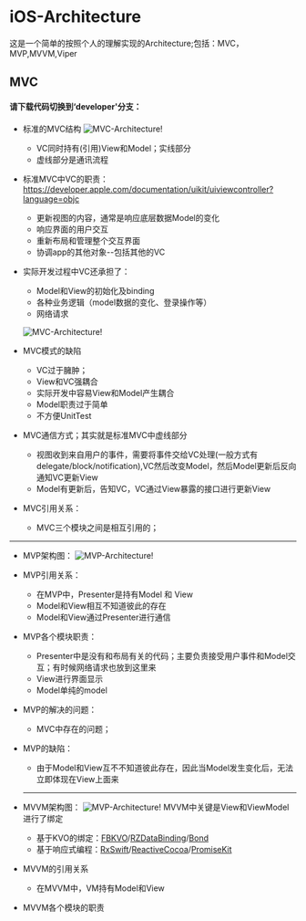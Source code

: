 # iOS-Architecture
这是一个简单的按照个人的理解实现的Architecture;包括：MVC，MVP,MVVM,Viper

## MVC
#### 请下载代码切换到‘developer'分支：
- 标准的MVC结构
![MVC-Architecture!](https://github.com/iOS-Architecture-Module/iOS-Architecture/blob/master/mvc.png "MVC-Architecture")
  - VC同时持有(引用)View和Model；实线部分
  - 虚线部分是通讯流程

- 标准MVC中VC的职责：https://developer.apple.com/documentation/uikit/uiviewcontroller?language=objc
  - 更新视图的内容，通常是响应底层数据Model的变化
  - 响应界面的用户交互
  - 重新布局和管理整个交互界面
  - 协调app的其他对象--包括其他的VC
 
- 实际开发过程中VC还承担了：
  - Model和View的初始化及binding
  - 各种业务逻辑（model数据的变化、登录操作等）
  - 网络请求
  
  ![MVC-Architecture!](https://github.com/iOS-Architecture-Module/iOS-Architecture/blob/master/mvc-real.png "MVC-Architecture")
- MVC模式的缺陷
  - VC过于臃肿；
  - View和VC强耦合
  - 实际开发中容易View和Model产生耦合
  - Model职责过于简单
  - 不方便UnitTest
  
- MVC通信方式；其实就是标准MVC中虚线部分
  - 视图收到来自用户的事件，需要将事件交给VC处理(一般方式有delegate/block/notification),VC然后改变Model，然后Model更新后反向通知VC更新View
  - Model有更新后，告知VC，VC通过View暴露的接口进行更新View
  
- MVC引用关系：
  - MVC三个模块之间是相互引用的；
  
***

- MVP架构图：
![MVP-Architecture!](https://github.com/iOS-Architecture-Module/iOS-Architecture/blob/master/mvp.png "MVP-Architecture")


- MVP引用关系：

  - 在MVP中，Presenter是持有Model 和 View
  - Model和View相互不知道彼此的存在
  - Model和View通过Presenter进行通信

- MVP各个模块职责：
  - Presenter中是没有和布局有关的代码；主要负责接受用户事件和Model交互；有时候网络请求也放到这里来
  - View进行界面显示
  - Model单纯的model

- MVP的解决的问题：
  - MVC中存在的问题；

- MVP的缺陷：
  - 由于Model和View互不不知道彼此存在，因此当Model发生变化后，无法立即体现在View上面来
  
  ***
  
- MVVM架构图：
![MVP-Architecture!](https://github.com/iOS-Architecture-Module/iOS-Architecture/blob/master/mvvm.png "MVP-Architecture")
MVVM中关键是View和ViewModel进行了绑定

  - 基于KVO的绑定：[FBKVO](https://github.com/facebook/KVOController)/[RZDataBinding](https://github.com/Raizlabs/RZDataBinding)/[Bond](https://github.com/DeclarativeHub/Bond)
  - 基于响应式编程：[RxSwift](https://github.com/ReactiveX/RxSwift)/[ReactiveCocoa](https://github.com/ReactiveCocoa/ReactiveCocoa)/[PromiseKit](https://github.com/mxcl/PromiseKit)

- MVVM的引用关系
  - 在MVVM中，VM持有Model和View
  
- MVVM各个模块的职责

